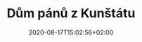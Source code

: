 ---
title: "Dům pánů z Kunštátu"
date: 2020-08-17T15:02:56+02:00
draft: false
url: "dum-pánů-z-kunštátu"
aliases : [
    "kunstat",
    "kunštát",
    "dum-panu-z-kunstatu"
]

opening: "30.09.2020 18.00"
duration: "30.09-30.10.2020"
hours: "Úterý/Čtvrtek/Sobota 14.00-18:00"
map: "https://mapy.cz/zakladni?x=16.6066325&y=49.1929030&z=19&source=coor&id=16.606699585914583%2C49.19299500063662"
---